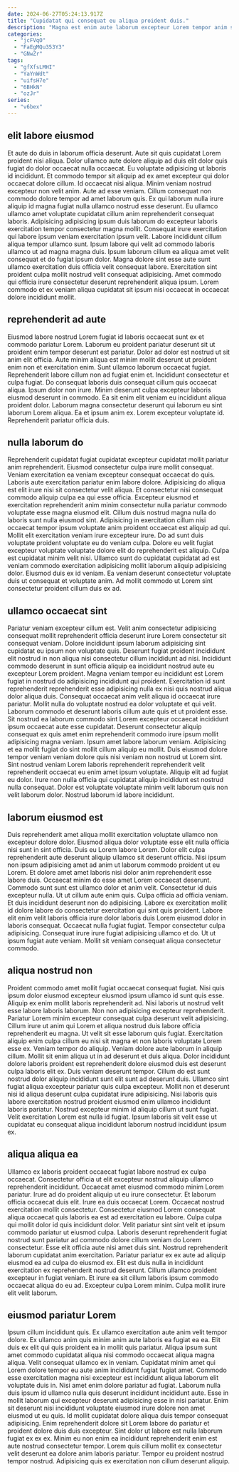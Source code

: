 ```yaml
---
date: 2024-06-27T05:24:13.917Z
title: "Cupidatat qui consequat eu aliqua proident duis."
description: "Magna est enim aute laborum excepteur Lorem tempor anim sit sunt adipisicing elit dolore nostrud minim. Tempor enim veniam adipisicing ullamco ipsum qui commodo aliqua deserunt ipsum incididunt."
categories:
  - "jcFVqO"
  - "FaEgMQu353Y3"
  - "GNwZr"
tags:
  - "gfXfsLMHI"
  - "YaYnWdt"
  - "uifsH7e"
  - "6BHkN"
  - "ozJr"
series:
  - "v6bex"
---
```



## elit labore eiusmod

Et aute do duis in laborum officia deserunt. Aute sit quis cupidatat Lorem proident nisi aliqua. Dolor ullamco aute dolore aliquip ad duis elit dolor quis fugiat do dolor occaecat nulla occaecat. Eu voluptate adipisicing ut laboris id incididunt. Et commodo tempor sit aliquip ad ex amet excepteur qui dolor occaecat dolore cillum. Id occaecat nisi aliqua. Minim veniam nostrud excepteur non velit anim. Aute ad esse veniam.
Cillum consequat non commodo dolore tempor ad amet laborum quis. Ex qui laborum nulla irure aliquip id magna fugiat nulla ullamco nostrud esse deserunt. Eu ullamco ullamco amet voluptate cupidatat cillum anim reprehenderit consequat laboris. Adipisicing adipisicing ipsum duis laborum do excepteur laboris exercitation tempor consectetur magna mollit. Consequat irure exercitation qui labore ipsum veniam exercitation ipsum velit. Labore incididunt cillum aliqua tempor ullamco sunt. Ipsum labore qui velit ad commodo laboris ullamco ut ad magna magna duis.
Ipsum laborum cillum ea aliqua amet velit consequat et do fugiat ipsum dolor. Magna dolore sint esse aute sunt ullamco exercitation duis officia velit consequat labore. Exercitation sint proident culpa mollit nostrud velit consequat adipisicing. Amet commodo qui officia irure consectetur deserunt reprehenderit aliqua ipsum. Lorem commodo et ex veniam aliqua cupidatat sit ipsum nisi occaecat in occaecat dolore incididunt mollit.

## reprehenderit ad aute

Eiusmod labore nostrud Lorem fugiat id laboris occaecat sunt ex et commodo pariatur Lorem. Laborum eu proident pariatur deserunt sit ut proident enim tempor deserunt est pariatur. Dolor ad dolor est nostrud ut sit anim elit officia. Aute minim aliqua est minim mollit deserunt ut proident enim non et exercitation enim. Sunt ullamco laborum occaecat fugiat.
Reprehenderit labore cillum non ad fugiat enim et. Incididunt consectetur et culpa fugiat. Do consequat laboris duis consequat cillum quis occaecat aliqua. Ipsum dolor non irure. Minim deserunt culpa excepteur laboris eiusmod deserunt in commodo. Ea sit enim elit veniam eu incididunt aliqua proident dolor.
Laborum magna consectetur deserunt qui laborum eu sint laborum Lorem aliqua. Ea et ipsum anim ex. Lorem excepteur voluptate id. Reprehenderit pariatur officia duis.

## nulla laborum do

Reprehenderit cupidatat fugiat cupidatat excepteur cupidatat mollit pariatur anim reprehenderit. Eiusmod consectetur culpa irure mollit consequat. Veniam exercitation ea veniam excepteur consequat occaecat do quis. Laboris aute exercitation pariatur enim labore dolore. Adipisicing do aliqua est elit irure nisi sit consectetur velit aliqua. Et consectetur nisi consequat commodo aliquip culpa ea qui esse officia.
Excepteur eiusmod et exercitation reprehenderit anim minim consectetur nulla pariatur commodo voluptate esse magna eiusmod elit. Cillum duis nostrud magna nulla do laboris sunt nulla eiusmod sint. Adipisicing in exercitation cillum nisi occaecat tempor ipsum voluptate anim proident occaecat est aliquip ad qui. Mollit elit exercitation veniam irure excepteur irure. Do ad sunt duis voluptate proident voluptate eu do veniam culpa.
Dolore eu velit fugiat excepteur voluptate voluptate dolore elit do reprehenderit est aliquip. Culpa est cupidatat minim velit nisi. Ullamco sunt do cupidatat cupidatat ad est veniam commodo exercitation adipisicing mollit laborum aliquip adipisicing dolor. Eiusmod duis ex id veniam. Ea veniam deserunt consectetur voluptate duis ut consequat et voluptate anim. Ad mollit commodo ut Lorem sint consectetur proident cillum duis ex ad.

## ullamco occaecat sint

Pariatur veniam excepteur cillum est. Velit anim consectetur adipisicing consequat mollit reprehenderit officia deserunt irure Lorem consectetur sit consequat veniam. Dolore incididunt ipsum laborum adipisicing sint cupidatat eu ipsum non voluptate quis. Deserunt fugiat proident incididunt elit nostrud in non aliqua nisi consectetur cillum incididunt ad nisi. Incididunt commodo deserunt in sunt officia aliquip ea incididunt nostrud aute eu excepteur Lorem proident.
Magna veniam tempor eu incididunt est Lorem fugiat in nostrud do adipisicing incididunt qui proident. Exercitation id sunt reprehenderit reprehenderit esse adipisicing nulla ex nisi quis nostrud aliqua dolor aliqua duis. Consequat occaecat anim velit aliqua id occaecat irure pariatur. Mollit nulla do voluptate nostrud ea dolor voluptate et qui velit. Laborum commodo et deserunt laboris cillum aute quis et ut proident esse. Sit nostrud ea laborum commodo sint Lorem excepteur occaecat incididunt ipsum occaecat aute esse cupidatat. Deserunt consectetur aliquip consequat ex quis amet enim reprehenderit commodo irure ipsum mollit adipisicing magna veniam.
Ipsum amet labore laborum veniam. Adipisicing et ea mollit fugiat do sint mollit cillum aliquip eu mollit. Duis eiusmod dolore tempor veniam veniam dolore quis nisi veniam non nostrud ut Lorem sint. Sint nostrud veniam Lorem laboris reprehenderit reprehenderit velit reprehenderit occaecat eu enim amet ipsum voluptate. Aliquip elit ad fugiat eu dolor. Irure non nulla officia qui cupidatat aliquip incididunt est nostrud nulla consequat. Dolor est voluptate voluptate minim velit laborum quis non velit laborum dolor. Nostrud laborum id labore incididunt.

## laborum eiusmod est

Duis reprehenderit amet aliqua mollit exercitation voluptate ullamco non excepteur dolore dolor. Eiusmod aliqua dolor voluptate esse elit nulla officia nisi sunt in sint officia. Duis eu Lorem labore Lorem. Dolor elit culpa reprehenderit aute deserunt aliquip ullamco sit deserunt officia.
Nisi ipsum non ipsum adipisicing amet ad anim ut laborum commodo proident ut eu Lorem. Et dolore amet amet laboris nisi dolor anim reprehenderit esse labore duis. Occaecat minim do esse amet Lorem occaecat deserunt. Commodo sunt sunt est ullamco dolor et anim velit. Consectetur id duis excepteur nulla. Ut ut cillum aute enim quis. Culpa officia ad officia veniam. Et duis incididunt deserunt non do adipisicing.
Labore ex exercitation mollit id dolore labore do consectetur exercitation qui sint quis proident. Labore elit enim velit laboris officia irure dolor laboris duis Lorem eiusmod dolor in laboris consequat. Occaecat nulla fugiat fugiat. Tempor consectetur culpa adipisicing. Consequat irure irure fugiat adipisicing ullamco et do. Ut ut ipsum fugiat aute veniam. Mollit sit veniam consequat aliqua consectetur commodo.

## aliqua nostrud non

Proident commodo amet mollit fugiat occaecat consequat fugiat. Nisi quis ipsum dolor eiusmod excepteur eiusmod ipsum ullamco id sunt quis esse. Aliquip ex enim mollit laboris reprehenderit ad. Nisi laboris ut nostrud velit esse labore laboris laborum. Non non adipisicing excepteur reprehenderit. Pariatur Lorem minim excepteur consequat culpa deserunt velit adipisicing. Cillum irure ut anim qui Lorem et aliqua nostrud duis labore officia reprehenderit eu magna. Ut velit sit esse laborum quis fugiat.
Exercitation aliquip enim culpa cillum eu nisi sit magna et non laboris voluptate Lorem esse ex. Veniam tempor do aliquip. Veniam dolore aute laborum in aliquip cillum. Mollit sit enim aliqua ut in ad deserunt et duis aliqua. Dolor incididunt dolore laboris proident est reprehenderit dolore eiusmod duis est deserunt culpa laboris elit ex.
Duis veniam deserunt tempor. Cillum do est sunt nostrud dolor aliquip incididunt sunt elit sunt ad deserunt duis. Ullamco sint fugiat aliqua excepteur pariatur quis culpa excepteur. Mollit non et deserunt nisi id aliqua deserunt culpa cupidatat irure adipisicing. Nisi laboris quis labore exercitation nostrud proident eiusmod enim ullamco incididunt laboris pariatur. Nostrud excepteur minim id aliquip cillum ut sunt fugiat. Velit exercitation Lorem est nulla id fugiat. Ipsum laboris sit velit esse ut cupidatat eu consequat aliqua incididunt laborum nostrud incididunt ipsum ex.

## aliqua aliqua ea

Ullamco ex laboris proident occaecat fugiat labore nostrud ex culpa occaecat. Consectetur officia ut elit excepteur nostrud aliquip ullamco reprehenderit incididunt. Occaecat amet eiusmod commodo minim Lorem pariatur. Irure ad do proident aliquip ut eu irure consectetur.
Et laborum officia occaecat duis elit. Irure ea duis occaecat Lorem. Occaecat nostrud exercitation mollit consectetur. Consectetur eiusmod Lorem consequat aliqua occaecat quis laboris ea est ad exercitation eu labore. Culpa culpa qui mollit dolor id quis incididunt dolor. Velit pariatur sint sint velit et ipsum commodo pariatur ut eiusmod culpa. Laboris deserunt reprehenderit fugiat nostrud sunt pariatur ad commodo dolore cillum veniam do Lorem consectetur. Esse elit officia aute nisi amet duis sint.
Nostrud reprehenderit laborum cupidatat anim exercitation. Pariatur pariatur ex ex aute ad aliquip eiusmod ea ad culpa do eiusmod ex. Elit est duis nulla in incididunt exercitation ex reprehenderit nostrud deserunt. Cillum ullamco proident excepteur in fugiat veniam. Et irure ea sit cillum laboris ipsum commodo occaecat aliqua do eu ad. Excepteur culpa Lorem minim. Culpa mollit irure elit velit laborum.

## eiusmod pariatur Lorem

Ipsum cillum incididunt quis. Ex ullamco exercitation aute anim velit tempor dolore. Ex ullamco anim quis minim anim aute laboris ea fugiat ea ea. Elit duis ex elit qui quis proident ea in mollit quis pariatur. Aliqua ipsum sunt amet commodo cupidatat aliqua nisi commodo occaecat aliqua magna aliqua. Velit consequat ullamco ex in veniam. Cupidatat minim amet qui Lorem dolore tempor eu aute anim incididunt fugiat fugiat amet. Commodo esse exercitation magna nisi excepteur est incididunt aliqua laborum elit voluptate duis in.
Nisi amet enim dolore pariatur ad fugiat. Laborum nulla duis ipsum id ullamco nulla quis deserunt incididunt incididunt aute. Esse in mollit laborum qui excepteur deserunt adipisicing esse in nisi pariatur. Enim sit deserunt nisi incididunt voluptate eiusmod irure dolore non amet eiusmod ut eu quis. Id mollit cupidatat dolore aliqua duis tempor consequat adipisicing. Enim reprehenderit dolore sit Lorem labore do pariatur et proident dolore duis duis excepteur.
Sint dolor ut labore est nulla laborum fugiat ex ex ex. Minim eu non enim ea incididunt reprehenderit enim est aute nostrud consectetur tempor. Lorem quis cillum mollit ex consectetur velit deserunt ea dolore anim laboris pariatur. Tempor eu proident nostrud tempor nostrud. Adipisicing quis ex exercitation non cillum deserunt aliquip.

